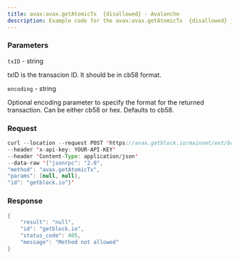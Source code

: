 ```yaml
---
title: avax:avax.getAtomicTx  {disallowed} - Avalanche
description: Example code for the avax:avax.getAtomicTx  {disallowed} json-rpc method. Сomplete guide on how to use avax:avax.getAtomicTx  {disallowed} json-rpc in GetBlock.io Web3 documentation.
---
```


### Parameters


`txID` - string

txID is the transacion ID. It should be in cb58 format.

`encoding` - string

Optional encoding parameter to specify the format for the returned
transaction. Can be either cb58 or hex. Defaults to cb58.

### Request

``` java
curl --location --request POST 'https://avax.getblock.io/mainnet/ext/bc/C/rpc' 
--header 'x-api-key: YOUR-API-KEY' 
--header 'Content-Type: application/json' 
--data-raw '{"jsonrpc": "2.0",
"method": "avax.getAtomicTx",
"params": [null, null],
"id": "getblock.io"}'
```

###  Response

``` java
{
    "result": "null",
    "id": "getblock.io",
    "status_code": 405,
    "message": "Method not allowed"
}
```

